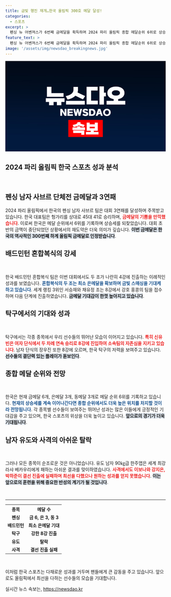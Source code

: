 ```yaml
---
title: 금빛 행진 재개…한국 올림픽 300호 메달 달성!
categories:
  - 스포츠
excerpt: >
  펜싱 뉴 어벤져스가 6번째 금메달을 획득하며 2024 파리 올림픽 종합 메달순위 6위로 상승! 배드민턴 혼합복식과 탁구도 8강 진출, 한국 선수들이 연이어 긍정적인 성과를 이어가고 있다.
feature_text: >
  펜싱 뉴 어벤져스가 6번째 금메달을 획득하며 2024 파리 올림픽 종합 메달순위 6위로 상승! 배드민턴 혼합복식과 탁구도 8강 진출, 한국 선수들이 연이어 긍정적인 성과를 이어가고 있다.
image: '/assets/img/newsdao_breakingnews.jpg'
---
```


<p><img src="/assets/img/newsdao_breakingnews.jpg" alt="ranknews 속보" /></p>

<h2 data-ke-size="size26">2024 파리 올림픽 한국 스포츠 성과 분석</h2>

<p data-ke-size="size16">&nbsp;</p>

<h2 data-ke-size="size26">펜싱 남자 사브르 단체전 금메달과 3연패</h2>

<p data-ke-size="size16">2024 파리 올림픽에서 한국의 펜싱 남자 사브르 팀은 대회 3연패를 달성하며 주목받고 있습니다. 한국 대표팀은 헝가리를 상대로 45대 41로 승리하며, <b><span style="color: #ee2323;">금메달의 기쁨을 만끽했습니다</span></b>. 이로써 한국은 메달 순위에서 6위를 기록하며 상승세를 되찾았습니다. 대회 초반의 금맥이 중단되었던 상황에서의 재도약은 더욱 의미가 깊습니다. <b><span style="background-color: #21538527;">이번 금메달은 한국의 역사적인 300번째 하계 올림픽 금메달로 인정받습니다</span></b>.</p>

<h2 data-ke-size="size26">배드민턴 혼합복식의 강세</h2>

<p data-ke-size="size16">&nbsp;</p>

<p data-ke-size="size16">한국 배드민턴 혼합복식 팀은 이번 대회에서도 두 조가 나란히 4강에 진출하는 이례적인 성과를 보였습니다. <b><span style="color: #1a5490;">혼합복식의 두 조는 최소 은메달을 확보하며 금빛 스매싱을 기대케 하고 있습니다</span></b>. 세계 랭킹 3위인 서승재와 채유정 조는 8강에서 강호 홍콩의 팀을 접수하며 다음 단계에 진출하였습니다. <b><span style="background-color: #21538527;">금메달 기대감이 한껏 높아지고 있습니다</span></b>.</p>

<h2 data-ke-size="size26">탁구에서의 기대와 성과</h2>

<p data-ke-size="size16">&nbsp;</p>

<p data-ke-size="size16">탁구에서는 각종 종목에서 우리 선수들의 뛰어난 모습이 이어지고 있습니다. <b><span style="color: #ee2323;">특히 신유빈은 여자 단식에서 두 차례 연속 승리로 8강에 진입하여 소속팀의 자존심을 지키고 있습니다</span></b>. 남자 단식의 장우진 또한 8강에 오르며, 한국 탁구의 저력을 보여주고 있습니다. <b><span style="background-color: #21538527;">선수들의 결단력 있는 플레이가 돋보인다</span></b>.</p>

<h2 data-ke-size="size26">종합 메달 순위와 전망</h2>

<p data-ke-size="size16">&nbsp;</p>

<p data-ke-size="size16">한국은 현재 금메달 6개, 은메달 3개, 동메달 3개로 메달 순위 6위를 기록하고 있습니다. <b><span style="color: #1a5490;">현재의 상승세를 계속 이어나간다면 종합 순위에서도 더욱 높은 위치를 차지할 것이라 전망됩니다</span></b>. 각 종목별 선수들이 보여주는 뛰어난 성과는 많은 이들에게 긍정적인 기대감을 주고 있으며, 한국 스포츠의 위상을 더욱 높이고 있습니다. <b><span style="background-color: #21538527;">앞으로의 경기가 더욱 기대됩니다</span></b>.</p>

<h2 data-ke-size="size26">남자 유도와 사격의 아쉬운 탈락</h2>

<p data-ke-size="size16">&nbsp;</p>

<p data-ke-size="size16">그러나 모든 종목이 순조로운 것은 아니었습니다. 유도 남자 90㎏급 한주엽은 세계 최강 라샤 베카우리에게 패하는 아쉬운 결과를 맞이하였습니다. <b><span style="color: #ee2323;">사격에서도 이보나와 강지은, 박하준이 결선 진출에 실패하며 최선을 다했으나 원하는 성과를 얻지 못했습니다</span></b>. <b><span style="background-color: #21538527;">이는 앞으로의 훈련을 위해 중요한 반성의 계기가 될 것입니다</span></b>.</p>

<p data-ke-size="size16">&nbsp;</p>

<hr>

<table style="width: 100%;">
  <tr>
    <th style="text-align: center;">종목</th>
    <th style="text-align: center;">메달 수</th>
  </tr>
  <tr>
    <td style="text-align: center; height: 17px;"><b>펜싱</b></td>
    <td style="text-align: center; height: 17px;"><b>금 6, 은 3, 동 3</b></td>
  </tr>
  <tr>
    <td style="text-align: center; height: 17px;"><b>배드민턴</b></td>
    <td style="text-align: center; height: 17px;"><b>최소 은메달 기대</b></td>
  </tr>
  <tr>
    <td style="text-align: center; height: 17px;"><b>탁구</b></td>
    <td style="text-align: center; height: 17px;"><b>강한 8강 진출</b></td>
  </tr>
  <tr>
    <td style="text-align: center; height: 17px;"><b>유도</b></td>
    <td style="text-align: center; height: 17px;"><b>탈락</b></td>
  </tr>
  <tr>
    <td style="text-align: center; height: 17px;"><b>사격</b></td>
    <td style="text-align: center; height: 17px;"><b>결선 진출 실패</b></td>
  </tr>
</table>

<p data-ke-size="size16">&nbsp;</p>

<p data-ke-size="size16">이처럼 한국 스포츠는 다채로운 성과를 거두며 팬들에게 큰 감동을 주고 있습니다. 앞으로도 올림픽에서 최선을 다하는 선수들의 모습을 기대합니다.</p>
실시간 뉴스 속보는, <a href="https://newsdao.kr" rel="dofollow">https://newsdao.kr</a>


